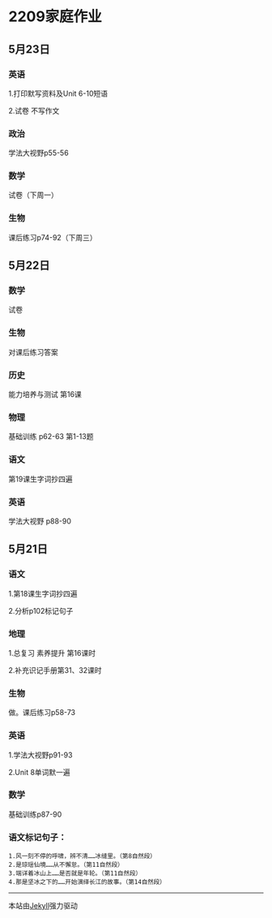 # 2209家庭作业

## 5月23日
### 英语
1.打印默写资料及Unit 6-10短语

2.试卷 不写作文
### 政治
学法大视野p55-56
### 数学
试卷（下周一）
### 生物
课后练习p74-92（下周三）
## 5月22日
### 数学
试卷
### 生物
对课后练习答案
### 历史
能力培养与测试 第16课
### 物理
基础训练 p62-63 第1-13题
### 语文
第19课生字词抄四遍
### 英语
学法大视野 p88-90

## 5月21日
### 语文
1.第18课生字词抄四遍

2.分析p102标记句子
### 地理
1.总复习 素养提升 第16课时

2.补充识记手册第31、32课时
### 生物
做。课后练习p58-73
### 英语
1.学法大视野p91-93

2.Unit 8单词默一遍
### 数学
基础训练p87-90
### 语文标记句子：
```
1.风一刻不停的呼啸，辨不清……冰缝里。（第8自然段）
2.是琼瑶仙境……从不懈怠。（第11自然段）
3.端详着冰山上……是否就是年轮。（第11自然段）
4.那是坚冰之下的……开始演绎长江的故事。（第14自然段）
```

* * *

本站由[Jekyll](https://jekyllrb.com)强力驱动